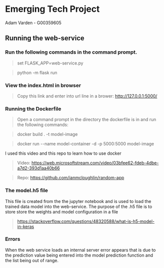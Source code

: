 # Emerging Tech Project
Adam Varden - G00359605


## Running the web-service
### Run the following commands in the command prompt.
> set FLASK_APP=web-service.py

> python -m flask run

### View the index.html in browser
> Copy this link and enter into url line in a brower:
> http://127.0.0.1:5000/

### Running the Dockerfile
> Open a command prompt in the directory the dockerfile is in and run the following commands:

> docker build . -t model-image

> docker run --name model-container -d -p 5000:5000 model-image

I used this video and this repo to learn how to use docker
> Video: https://web.microsoftstream.com/video/03bfee62-fdeb-4dbe-a7d2-393d1aa40b66

> Repo: https://github.com/ianmcloughlin/random-app

### The model.h5 file
This file is created from the the jupyter notebook and is used to load the trained data model into the web-service. The purpose of the .h5 file is to store store the weights and model configuration in a file
>https://stackoverflow.com/questions/48320588/what-is-h5-model-in-keras

### Errors
When the web service loads an internal server error appears that is due to 
the prediction value being entered into the model prediction function and the list being out of range.
